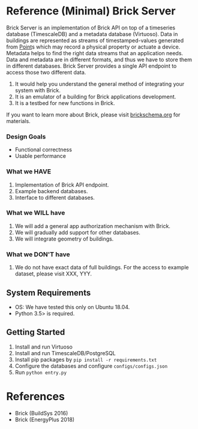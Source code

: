 Reference (Minimal) Brick Server
================================

Brick Server is an implementation of Brick API on top of a timeseries database (TimescaleDB) and a metadata database (Virtuoso). Data in buildings are represented as streams of timestamped-values generated from [Point](http://brickschema.org/schema/1.0.3/Brick#Point)s which may record a physical property or actuate a device. Metadata helps to find the right data streams that an application needs. Data and metadata are in different formats, and thus we have to store them in different databases. Brick Server provides a single API endpoint to access those two different data.

1. It would help you understand the general method of integrating your system with Brick.
2. It is an emulator of a building for Brick applications development.
3. It is a testbed for new functions in Brick.

If you want to learn more about Brick, please visit [brickschema.org](https://brickschema.org) for materials.

### Design Goals
- Functional correctness
- Usable performance

### What we HAVE
1. Implementation of Brick API endpoint.
2. Example backend databases.
3. Interface to different databases.

### What we WILL have
1. We will add a general app authorization mechanism with Brick.
2. We will gradually add support for other databases.
3. We will integrate geometry of buildings.

### What we DON'T have
1. We do not have exact data of full buildings. For the access to example dataset, please visit XXX, YYY.


## System Requirements
- OS: We have tested this only on Ubuntu 18.04.
- Python 3.5> is required.

## Getting Started

1. Install and run Virtuoso
2. Install and run TimescaleDB/PostgreSQL
3. Install pip packages by ``pip install -r requirements.txt``
4. Configure the databases and configure ``configs/configs.json``
5. Run ``python entry.py``


# References
- Brick (BuildSys 2016)
- Brick (EnergyPlus 2018)
